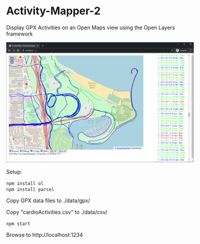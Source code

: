 # Activity-Mapper-2
Display GPX Activities on an Open Maps view using the Open Layers framework

<img src="images/AM2_Montrose_Beach.PNG">


Setup:

```
npm install ol
npm install parcel
```

Copy GPX data files to ./data/gpx/

Copy "cardioActivities.csv" to ./data/csv/

```
npm start
```

Browse to http://localhost:1234
